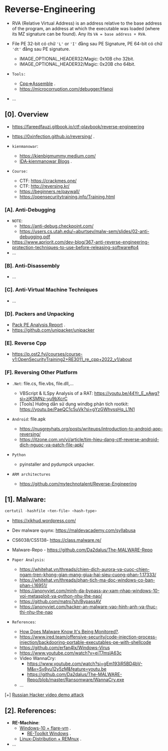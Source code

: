 # Reverse-Engineering

- RVA (Relative Virtual Address) is an address relative to the base address of the program, an address at which the executable was loaded (where its MZ signature can be found). Any its `VA = base address + RVA`.
- File PE 32-bit có chữ `'L'` or `'I'` đằng sau PE Signature, PE 64-bit có chữ `'dt'` đằng sau PE signature.

  - IMAGE_OPTIONAL_HEADER32/Magic: 0x10B cho 32bit.
  - IMAGE_OPTIONAL_HEADER32/Magic: 0x20B cho 64bit.

- `Tools:`

  - [Cpp=>Assemble](https://godbolt.org/) .
  - https://microcorruption.com/debugger/Hanoi

- ...

## [0]. Overview

- https://fareedfauzi.gitbook.io/ctf-playbook/reverse-engineering
- https://0xinfection.github.io/reversing/ .
- `kienmanowar`:

  - https://kienbigmummy.medium.com/
  - [IDA-kienmanowar Blogs](https://kienmanowar.wordpress.com/category/ida-pro-section/ida-tutorials/) .

- `Course:`

  - CTF: https://crackmes.one/
  - CTF: http://reversing.kr/
  - https://beginners.re/paywall/
  - https://opensecuritytraining.info/Training.html

### [A]. Anti-Debugging

- `NOTE`:
  - https://anti-debug.checkpoint.com/
  - https://users.cs.utah.edu/~aburtsev/malw-sem/slides/02-anti-debugging.pdf
- https://www.apriorit.com/dev-blog/367-anti-reverse-engineering-protection-techniques-to-use-before-releasing-software#p4
- ...

### [B]. Anti-Disassembly

- ...

### [C]. Anti-Virtual Machine Techniques

- ...

### [D]. Packers and Unpacking

- [Pack PE Analysis Report](https://hackmd.io/@antoinenguyen09/Hy0a2mb0t?fbclid=IwAR0zotdKiVJV-22nlqlGds9YOtvsE08MiKU-zMD8S1urx2mdYZC4nRk2BfQ) .
- https://github.com/unipacker/unipacker

### [E]. Reverse Cpp

- https://p.ost2.fyi/courses/course-v1:OpenSecurityTraining2+RE3011_re_cpp+2022_v1/about

### [F]. Reversing Other Platform

- `.Net`: file.cs, flie.vbs, file.dll,...

  - VBScript & ILSpy Analysis of a RAT: https://youtu.be/44Yr_E_xAwg?si=zjKSMNz-yu9bXcrC
  - [Tools] Hướng dẫn sử dụng windbg phân tích rootkit: https://youtu.be/PaeQC1c5uVk?si=gYzGWhvssHq_L1N1

- `Android`: file.apk

  - https://nusgreyhats.org/posts/writeups/introduction-to-android-app-reversing/
  - https://itzone.com.vn/vi/article/tim-hieu-dang-ctf-reverse-android-dich-nguoc-va-patch-file-apk/

- `Python`

  - pyinstaller and pydumpck unpacker.

- `ARM architectures`

  - https://github.com/mytechnotalent/Reverse-Engineering

## [1]. Malware:

```ps1
certutil -hashfile <ten-file> <hash-type>
```

- https://xikhud.wordpress.com/

- Dev malware quynx: https://maldevacademy.com/syllabusa

- CS6038/CS5138- https://class.malware.re/

- Malware-Repo - https://github.com/Da2dalus/The-MALWARE-Repo

- `Paper Analysis`:

  - https://whitehat.vn/threads/chien-dich-aurora-va-cuoc-chien-ngam-tren-khong-gian-mang-giua-hai-sieu-cuong-phan-1.17333/
  - https://whitehat.vn/threads/phan-tich-ma-doc-windows-co-ban-phan-i.16951/
  - https://anonyviet.com/minh-da-bypass-av-xam-nhap-windows-10-voi-metasploit-va-python-nhu-the-nao/
  - https://github.com/matro7sh/BypassAV
  - https://anonyviet.com/hacker-an-malware-vao-hinh-anh-va-thuc-thi-nhu-the-nao

- `References`:
  - [How Does Malware Know It's Being Monitored?](https://www.youtube.com/watch?si=0lbLFGG9dlPLZ3PJ&v=5cch_-3NVLk&feature=youtu.be).
  - https://www.ired.team/offensive-security/code-injection-process-injection/backdooring-portable-executables-pe-with-shellcode
  - https://github.com/erfan4lx/Windows-Virus
  - https://www.youtube.com/watch?v=eiT7mslA63c
  - Video WannaCry:
    - https://www.youtube.com/watch?si=gEm193iR5BD4bV-M&v=Sv8yu12y5zM&feature=youtu.be
    - https://github.com/Da2dalus/The-MALWARE-Repo/blob/master/Ransomware/WannaCry.exe
  - ...

[+] [Russian Hacker video demo attack](https://www.youtube.com/watch?v=CV39QzFpJx4)

## [2]. References:

- **RE-Machine**:
  - [Windows-10 + flare-vm](https://github.com/mandiant/flare-vm) .
    - [RE-Toolkit Windows](https://github.com/mentebinaria/retoolkit) .
  - [Linux-Distribution + REMnux](https://remnux.org/) .
- ...
